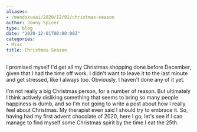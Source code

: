 ```yaml
---
aliases:
- /mendokusai/2020/12/01/christmas-season
author: Jonny Spicer
type: blog
date: "2020-12-01T00:00:00Z"
categories:
- Misc
title: Christmas Season
---
```

I promised myself I'd get all my Christmas shopping done before December, given that I had the time off work. I didn't want to leave it to the last minute and get stressed, like I
always too. Obviously, I haven't done any of it yet.

I'm not really a big Christmas person, for a number of reason. But ultimately I think actively disliking something that seems to bring so many people happiness is dumb, and so I'm not
going to write a post about how I really feel about Christmas. My therapist even said I should try to embrace it. So, having had my first advent chocolate of 2020, here I go, let's
see if I can manage to find myself some Christmas spirit by the time I eat the 25th.
